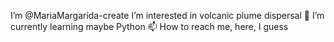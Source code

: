 I’m @MariaMargarida-create
I’m interested in volcanic plume dispersal
🌱 I’m currently learning maybe Python
📫 How to reach me, here, I guess

<!---
MariaMargarida-create/MariaMargarida-create is a ✨ special ✨ repository because its `README.md` (this file) appears on your GitHub profile.
You can click the Preview link to take a look at your changes.
--->
